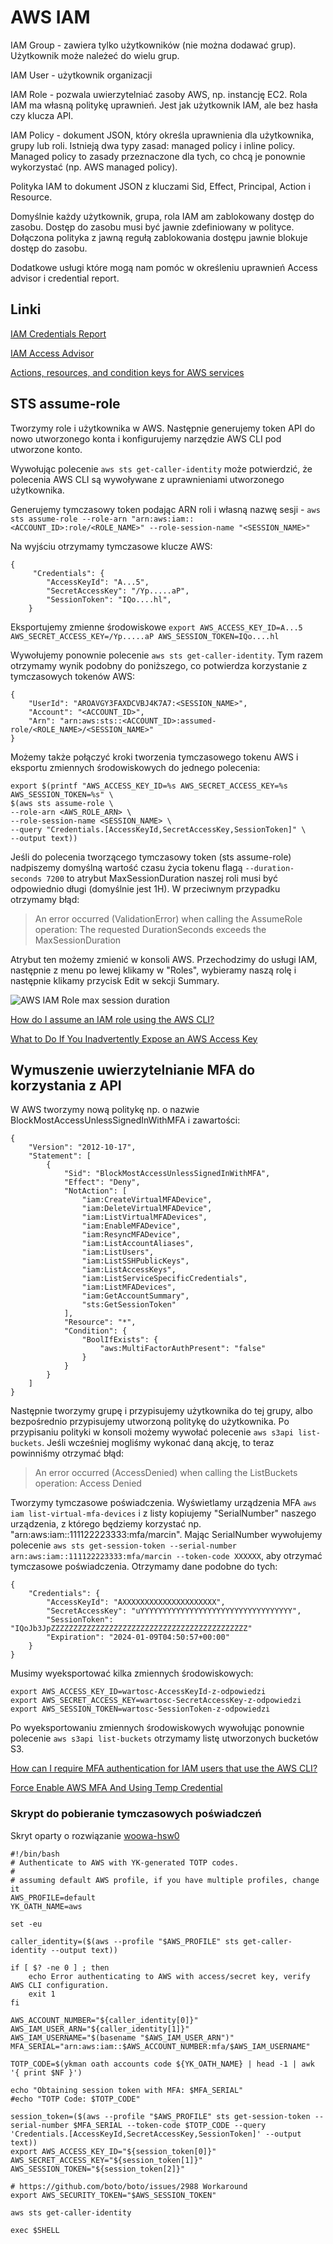 # AWS IAM

IAM Group - zawiera tylko użytkowników (nie można dodawać grup). Użytkownik może należeć do wielu grup.

IAM User - użytkownik organizacji

IAM Role - pozwala uwierzytelniać zasoby AWS, np. instancję EC2. Rola IAM ma własną politykę uprawnień. Jest jak użytkownik IAM, ale bez hasła czy klucza API.

IAM Policy - dokument JSON, który określa uprawnienia dla użytkownika, grupy lub roli. Istnieją dwa typy zasad: managed policy i inline policy.
Managed policy to zasady przeznaczone dla tych, co chcą je ponownie wykorzystać (np. AWS managed policy).

Polityka IAM to dokument JSON z kluczami Sid, Effect, Principal, Action i Resource.

Domyślnie każdy użytkownik, grupa, rola IAM am zablokowany dostęp do zasobu. Dostęp do zasobu musi być jawnie zdefiniowany w polityce. Dołączona polityka z jawną regułą zablokowania dostępu
jawnie blokuje dostęp do zasobu.

Dodatkowe usługi które mogą nam pomóc w określeniu uprawnień Access advisor i credential report.

## Linki

[IAM Credentials Report](https://docs.aws.amazon.com/IAM/latest/UserGuide/id_credentials_getting-report.html#getting-credential-reports-console)

[IAM Access Advisor](https://docs.aws.amazon.com/IAM/latest/UserGuide/what-is-access-analyzer.html)

[Actions, resources, and condition keys for AWS services](https://docs.aws.amazon.com/service-authorization/latest/reference/reference_policies_actions-resources-contextkeys.html)

## STS assume-role

Tworzymy role i użytkownika w AWS. Następnie generujemy token API do nowo utworzonego konta i konfigurujemy narzędzie AWS CLI pod utworzone konto.

Wywołując polecenie `aws sts get-caller-identity` może potwierdzić, że polecenia AWS CLI są wywoływane z uprawnieniami utworzonego użytkownika.

Generujemy tymczasowy token podając ARN roli i własną nazwę sesji - `aws sts assume-role --role-arn "arn:aws:iam::<ACCOUNT_ID>:role/<ROLE_NAME>" --role-session-name "<SESSION_NAME>"`

Na wyjściu otrzymamy tymczasowe klucze AWS:
```
{                                                                                                                                                                                           
     "Credentials": {
        "AccessKeyId": "A...5",
        "SecretAccessKey": "/Yp.....aP",
        "SessionToken": "IQo....hl",
    }

```

Eksportujemy zmienne środowiskowe `export AWS_ACCESS_KEY_ID=A...5 AWS_SECRET_ACCESS_KEY=/Yp.....aP AWS_SESSION_TOKEN=IQo....hl`

Wywołujemy ponownie polecenie `aws sts get-caller-identity`.
Tym razem otrzymamy wynik podobny do poniższego, co potwierdza korzystanie z tymczasowych tokenów AWS:

```
{
    "UserId": "AROAVGY3FAXDCVBJ4K7A7:<SESSION_NAME>",
    "Account": "<ACCOUNT_ID>",
    "Arn": "arn:aws:sts::<ACCOUNT_ID>:assumed-role/<ROLE_NAME>/<SESSION_NAME>"
}
```

Możemy także połączyć kroki tworzenia tymczasowego tokenu AWS i eksportu zmiennych środowiskowych do jednego polecenia:
```
export $(printf "AWS_ACCESS_KEY_ID=%s AWS_SECRET_ACCESS_KEY=%s AWS_SESSION_TOKEN=%s" \
$(aws sts assume-role \
--role-arn <AWS_ROLE_ARN> \
--role-session-name <SESSION_NAME> \
--query "Credentials.[AccessKeyId,SecretAccessKey,SessionToken]" \
--output text))
```

Jeśli do polecenia tworzącego tymczasowy token (sts assume-role) nadpiszemy domyślną wartość czasu życia tokenu flagą `--duration-seconds 7200` to atrybut MaxSessionDuration naszej roli musi być odpowiednio długi (domyślnie jest 1H).
W przeciwnym przypadku otrzymamy błąd:

> An error occurred (ValidationError) when calling the AssumeRole operation: The requested DurationSeconds exceeds the MaxSessionDuration

Atrybut ten możemy zmienić w konsoli AWS. Przechodzimy do usługi IAM, następnie z menu po lewej klikamy w "Roles", wybieramy naszą rolę i następnie klikamy przycisk Edit w sekcji Summary.

![AWS IAM Role max session duration](./images/aws-role-max-session-duration.png)

[How do I assume an IAM role using the AWS CLI?](https://aws.amazon.com/premiumsupport/knowledge-center/iam-assume-role-cli/)

[What to Do If You Inadvertently Expose an AWS Access Key](https://aws.amazon.com/blogs/security/what-to-do-if-you-inadvertently-expose-an-aws-access-key/)

## Wymuszenie uwierzytelnianie MFA do korzystania z API

W AWS tworzymy nową politykę np. o nazwie BlockMostAccessUnlessSignedInWithMFA i zawartości:

```
{
    "Version": "2012-10-17",
    "Statement": [
        {
            "Sid": "BlockMostAccessUnlessSignedInWithMFA",
            "Effect": "Deny",
            "NotAction": [
                "iam:CreateVirtualMFADevice",
                "iam:DeleteVirtualMFADevice",
                "iam:ListVirtualMFADevices",
                "iam:EnableMFADevice",
                "iam:ResyncMFADevice",
                "iam:ListAccountAliases",
                "iam:ListUsers",
                "iam:ListSSHPublicKeys",
                "iam:ListAccessKeys",
                "iam:ListServiceSpecificCredentials",
                "iam:ListMFADevices",
                "iam:GetAccountSummary",
                "sts:GetSessionToken"
            ],
            "Resource": "*",
            "Condition": {
                "BoolIfExists": {
                    "aws:MultiFactorAuthPresent": "false"
                }
            }
        }
    ]
}
```

Następnie tworzymy grupę i przypisujemy użytkownika do tej grupy, albo bezpośrednio przypisujemy utworzoną politykę do użytkownika.
Po przypisaniu polityki w konsoli możemy wywołać polecenie `aws s3api list-buckets`. 
Jeśli wcześniej mogliśmy wykonać daną akcję, to teraz powinniśmy otrzymać błąd:
> An error occurred (AccessDenied) when calling the ListBuckets operation: Access Denied

Tworzymy tymczasowe poświadczenia. Wyświetlamy urządzenia MFA `aws iam list-virtual-mfa-devices` i z listy kopiujemy "SerialNumber" naszego urządzenia, z którego będziemy korzystać np. "arn:aws:iam::111122223333:mfa/marcin". 
Mając SerialNumber wywołujemy polecenie `aws sts get-session-token --serial-number arn:aws:iam::111122223333:mfa/marcin --token-code XXXXXX`, aby otrzymać tymczasowe poświadczenia.
Otrzymamy dane podobne do tych:

```
{
    "Credentials": {
        "AccessKeyId": "AXXXXXXXXXXXXXXXXXXXXX",
        "SecretAccessKey": "uYYYYYYYYYYYYYYYYYYYYYYYYYYYYYYYYYY",
        "SessionToken": "IQoJb3JpZZZZZZZZZZZZZZZZZZZZZZZZZZZZZZZZZZZZZZZZZZZZ"
        "Expiration": "2024-01-09T04:50:57+00:00"
    }
}
```

Musimy wyeksportować kilka zmiennych środowiskowych:
```
export AWS_ACCESS_KEY_ID=wartosc-AccessKeyId-z-odpowiedzi
export AWS_SECRET_ACCESS_KEY=wartosc-SecretAccessKey-z-odpowiedzi
export AWS_SESSION_TOKEN=wartosc-SessionToken-z-odpowiedzi
```

Po wyeksportowaniu zmiennych środowiskowych wywołując ponownie polecenie `aws s3api list-buckets` otrzymamy listę utworzonych bucketów S3.

[How can I require MFA authentication for IAM users that use the AWS CLI?](https://repost.aws/knowledge-center/mfa-iam-user-aws-cli)

[Force Enable AWS MFA And Using Temp Credential ](https://dev.to/vumdao/force-enable-aws-mfa-and-using-temp-credential-1g1f)

### Skrypt do pobieranie tymczasowych poświadczeń

Skryt oparty o rozwiązanie [woowa-hsw0](https://gist.github.com/woowa-hsw0/caa3340e2a7b390dbde81894f73e379d)

```
#!/bin/bash
# Authenticate to AWS with YK-generated TOTP codes.
#
# assuming default AWS profile, if you have multiple profiles, change it
AWS_PROFILE=default
YK_OATH_NAME=aws

set -eu

caller_identity=($(aws --profile "$AWS_PROFILE" sts get-caller-identity --output text))

if [ $? -ne 0 ] ; then
	echo Error authenticating to AWS with access/secret key, verify AWS CLI configuration.
	exit 1
fi

AWS_ACCOUNT_NUMBER="${caller_identity[0]}"
AWS_IAM_USER_ARN="${caller_identity[1]}"
AWS_IAM_USERNAME="$(basename "$AWS_IAM_USER_ARN")"
MFA_SERIAL="arn:aws:iam::$AWS_ACCOUNT_NUMBER:mfa/$AWS_IAM_USERNAME"

TOTP_CODE=$(ykman oath accounts code ${YK_OATH_NAME} | head -1 | awk '{ print $NF }')

echo "Obtaining session token with MFA: $MFA_SERIAL"
#echo "TOTP Code: $TOTP_CODE"

session_token=($(aws --profile "$AWS_PROFILE" sts get-session-token --serial-number $MFA_SERIAL --token-code $TOTP_CODE --query 'Credentials.[AccessKeyId,SecretAccessKey,SessionToken]' --output text))
export AWS_ACCESS_KEY_ID="${session_token[0]}" AWS_SECRET_ACCESS_KEY="${session_token[1]}" AWS_SESSION_TOKEN="${session_token[2]}"

# https://github.com/boto/boto/issues/2988 Workaround
export AWS_SECURITY_TOKEN="$AWS_SESSION_TOKEN"

aws sts get-caller-identity

exec $SHELL
```
